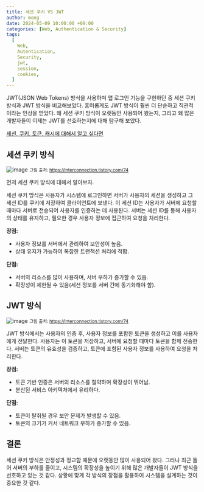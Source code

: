 ```yaml
---
title: 세션 쿠키 VS JWT
author: mong
date: 2024-05-09 10:00:00 +09:00
categories: [Web, Authentication & Security]
tags:
  [
    Web,
    Autentication,
    Security,
    jwt,
    session,
    cookies,
  ]
---
```


JWT(JSON Web Tokens) 방식을 사용하며 앱 로그인 기능을 구현하던 중 세션 쿠키 방식과 JWT 방식을 비교해보았다. 흥미롭게도 JWT 방식이 훨씬 더 단순하고 직관적이라는 인상을 받았다. 왜 세션 쿠키 방식이 오랫동안 사용되어 왔는지, 그리고 왜 많은 개발자들이 이제는 JWT를 선호하는지에 대해 탐구해 보았다.

[세션, 쿠키, 토큰, 캐시에 대해서 알고 싶다면](URL "https://seungwon9.github.io/posts/test/")

## 세션 쿠키 방식
![image](https://github.com/seungwon9/seungwon9.github.io/assets/97091772/8e0bafa0-8b7c-4ef6-b052-8e47f7b844e1)
<small>그림 출처: <https://interconnection.tistory.com/74></small>  

먼저 세션 쿠키 방식에 대해서 알아보자.

세션 쿠키 방식은 사용자가 시스템에 로그인하면 서버가 사용자의 세션을 생성하고 그 세션 ID를 쿠키에 저장하여 클라이언트에 보낸다. 이 세션 ID는 사용자가 서버에 요청할 때마다 서버로 전송되어 사용자를 인증하는 데 사용된다. 서버는 세션 ID를 통해 사용자의 상태를 유지하고, 필요한 경우 사용자 정보에 접근하여 요청을 처리한다.

**장점:**
- 사용자 정보를 서버에서 관리하여 보안성이 높음.
- 상태 유지가 가능하여 복잡한 트랜잭션 처리에 적합.

**단점:**
- 서버의 리소스를 많이 사용하며, 서버 부하가 증가할 수 있음.
- 확장성이 제한될 수 있음(세션 정보를 서버 간에 동기화해야 함).

## JWT 방식

![image](https://github.com/seungwon9/seungwon9.github.io/assets/97091772/b5606f45-9368-4d17-b8b1-39afd9100d32)
<small>그림 출처: <https://interconnection.tistory.com/74></small> 

JWT 방식에서는 사용자의 인증 후, 사용자 정보를 포함한 토큰을 생성하고 이를 사용자에게 전달한다. 사용자는 이 토큰을 저장하고, 서버에 요청할 때마다 토큰을 함께 전송한다. 서버는 토큰의 유효성을 검증하고, 토큰에 포함된 사용자 정보를 사용하여 요청을 처리한다.

**장점:**
- 토큰 기반 인증은 서버의 리소스를 절약하며 확장성이 뛰어남.
- 분산된 서비스 아키텍처에서 유리하다.

**단점:**
- 토큰이 탈취될 경우 보안 문제가 발생할 수 있음.
- 토큰의 크기가 커서 네트워크 부하가 증가할 수 있음.

## 결론

세션 쿠키 방식은 안정성과 정교함 때문에 오랫동안 많이 사용되어 왔다. 그러나 최근 들어 서버의 부하를 줄이고, 시스템의 확장성을 높이기 위해 많은 개발자들이 JWT 방식을 선호하고 있는 것 같다. 상황에 맞게 각 방식의 장점을 활용하여 시스템을 설계하는 것이 중요한 것 같다. 